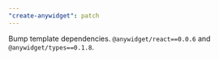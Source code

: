 ```yaml
---
"create-anywidget": patch
---
```


Bump template dependencies. `@anywidget/react==0.0.6` and `@anywidget/types==0.1.8`.
